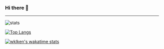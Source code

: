 ### Hi there 👋

<!--
**wklken/wklken** is a ✨ _special_ ✨ repository because its `README.md` (this file) appears on your GitHub profile.

Here are some ideas to get you started:

- 🔭 I’m currently working on ...
- 🌱 I’m currently learning ...
- 👯 I’m looking to collaborate on ...
- 🤔 I’m looking for help with ...
- 💬 Ask me about ...
- 📫 How to reach me: ...
- 😄 Pronouns: ...
- ⚡ Fun fact: ...
-->



-----

![stats](https://github-readme-stats.vercel.app/api?username=wklken)


[![Top Langs](https://github-readme-stats.vercel.app/api/top-langs/?username=wklken)](https://github.com/wklken/github-readme-stats)

[![wklken's wakatime stats](https://github-readme-stats.vercel.app/api/wakatime?username=wklken)](https://github.com/wklken/github-readme-stats)
